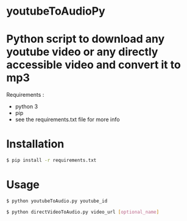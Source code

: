 # youtubeToAudioPy
# Python script to download any youtube video or any directly accessible video and convert it to mp3

Requirements : 

 * python 3
 * pip
 * see the requirements.txt file for more info

# Installation
```sh
$ pip install -r requirements.txt
```

# Usage
```sh
$ python youtubeToAudio.py youtube_id
```
```sh
$ python directVideoToAudio.py video_url [optional_name]
```
